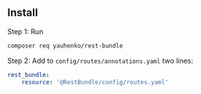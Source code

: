 Install
-------
Step 1: Run
```bash
composer req yauhenko/rest-bundle
```

Step 2: Add to `config/routes/annotations.yaml` two lines:
```yaml
rest_bundle:
    resource: '@RestBundle/config/routes.yaml'
```
